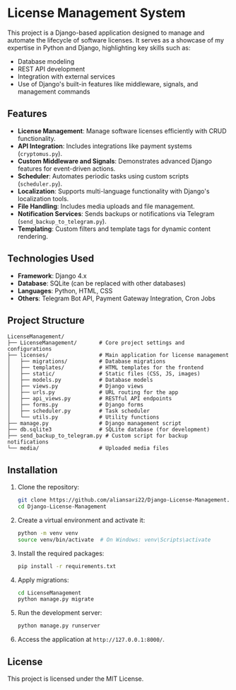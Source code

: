 # License Management System

This project is a Django-based application designed to manage and automate the lifecycle of software licenses. It serves as a showcase of my expertise in Python and Django, highlighting key skills such as:

- Database modeling
- REST API development
- Integration with external services
- Use of Django's built-in features like middleware, signals, and management commands

## Features

- **License Management**: Manage software licenses efficiently with CRUD functionality.
- **API Integration**: Includes integrations like payment systems (`cryptomus.py`).
- **Custom Middleware and Signals**: Demonstrates advanced Django features for event-driven actions.
- **Scheduler**: Automates periodic tasks using custom scripts (`scheduler.py`).
- **Localization**: Supports multi-language functionality with Django's localization tools.
- **File Handling**: Includes media uploads and file management.
- **Notification Services**: Sends backups or notifications via Telegram (`send_backup_to_telegram.py`).
- **Templating**: Custom filters and template tags for dynamic content rendering.

## Technologies Used

- **Framework**: Django 4.x
- **Database**: SQLite (can be replaced with other databases)
- **Languages**: Python, HTML, CSS
- **Others**: Telegram Bot API, Payment Gateway Integration, Cron Jobs

## Project Structure

```
LicenseManagement/
├── LicenseManagement/       # Core project settings and configurations
├── licenses/                # Main application for license management
│   ├── migrations/          # Database migrations
│   ├── templates/           # HTML templates for the frontend
│   ├── static/              # Static files (CSS, JS, images)
│   ├── models.py            # Database models
│   ├── views.py             # Django views
│   ├── urls.py              # URL routing for the app
│   ├── api_views.py         # RESTful API endpoints
│   ├── forms.py             # Django forms
│   ├── scheduler.py         # Task scheduler
│   └── utils.py             # Utility functions
├── manage.py                # Django management script
├── db.sqlite3               # SQLite database (for development)
├── send_backup_to_telegram.py # Custom script for backup notifications
└── media/                   # Uploaded media files
```

## Installation

1. Clone the repository:

   ```bash
   git clone https://github.com/aliansari22/Django-License-Management.git
   cd Django-License-Management
   ```

2. Create a virtual environment and activate it:

   ```bash
   python -m venv venv
   source venv/bin/activate  # On Windows: venv\Scripts\activate
   ```

3. Install the required packages:

   ```bash
   pip install -r requirements.txt
   ```

4. Apply migrations:

   ```bash
   cd LicenseManagement
   python manage.py migrate
   ```

5. Run the development server:

   ```bash
   python manage.py runserver
   ```

6. Access the application at `http://127.0.0.1:8000/`.

## License

This project is licensed under the MIT License.

